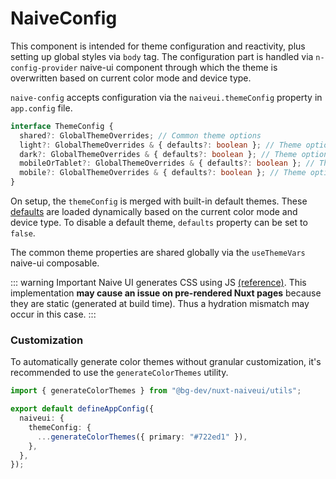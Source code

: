 # NaiveConfig

This component is intended for theme configuration and reactivity, plus setting up global styles via `body` tag. The configuration part is handled via `n-config-provider` naive-ui component through which the theme is overwritten based on current color mode and device type.

`naive-config` accepts configuration via the `naiveui.themeConfig` property in `app.config` file.

```ts
interface ThemeConfig {
  shared?: GlobalThemeOverrides; // Common theme options
  light?: GlobalThemeOverrides & { defaults?: boolean }; // Theme options applied on light mode
  dark?: GlobalThemeOverrides & { defaults?: boolean }; // Theme options applied on dark mode
  mobileOrTablet?: GlobalThemeOverrides & { defaults?: boolean }; // Theme options applied on mobile and tablet
  mobile?: GlobalThemeOverrides & { defaults?: boolean }; // Theme options applied on mobile only
}
```

On setup, the `themeConfig` is merged with built-in default themes. These [defaults](https://github.com/becem-gharbi/nuxt-naiveui/tree/main/src/runtime/theme) are loaded dynamically based on the current color mode and device type. To disable a default theme, `defaults` property can be set to `false`.

The common theme properties are shared globally via the `useThemeVars` naive-ui composable.

::: warning Important
Naive UI generates CSS using JS [(reference)](https://www.npmjs.com/package/css-render). This implementation **may cause an issue on pre-rendered Nuxt pages** because they are static (generated at build time). Thus a hydration mismatch may occur in this case.
:::

### Customization

To automatically generate color themes without granular customization, it's recommended to use the `generateColorThemes` utility.

```ts [app.config.ts]
import { generateColorThemes } from "@bg-dev/nuxt-naiveui/utils";

export default defineAppConfig({
  naiveui: {
    themeConfig: {
      ...generateColorThemes({ primary: "#722ed1" }),
    },
  },
});
```
